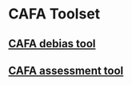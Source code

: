 # CAFA Toolset
## [CAFA debias tool](https://github.com/Rinoahu/debias)
## [CAFA assessment tool](https://github.com/ashleyzhou972/newCAFA)
